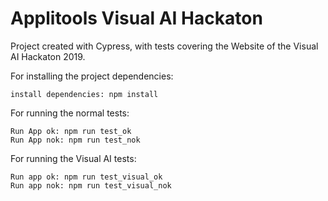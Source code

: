 # Applitools Visual AI Hackaton

Project created with Cypress, with tests covering the Website of the Visual AI Hackaton 2019. 

For installing the project dependencies:
```
install dependencies: npm install
```

For running the normal tests:
```
Run App ok: npm run test_ok
Run App nok: npm run test_nok
```

For running the Visual AI tests:
```
Run app ok: npm run test_visual_ok
Run app nok: npm run test_visual_nok
```
